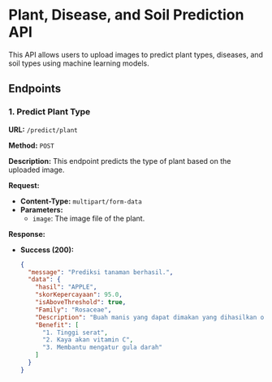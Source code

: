 # Plant, Disease, and Soil Prediction API

This API allows users to upload images to predict plant types, diseases, and soil types using machine learning models.

## Endpoints

### 1. Predict Plant Type

**URL:** `/predict/plant`

**Method:** `POST`

**Description:** This endpoint predicts the type of plant based on the uploaded image.

**Request:**

- **Content-Type:** `multipart/form-data`
- **Parameters:**
  - `image`: The image file of the plant.

**Response:**

- **Success (200):**

  ```json
  {
    "message": "Prediksi tanaman berhasil.",
    "data": {
      "hasil": "APPLE",
      "skorKepercayaan": 95.0,
      "isAboveThreshold": true,
      "Family": "Rosaceae",
      "Description": "Buah manis yang dapat dimakan yang dihasilkan oleh pohon apel.",
      "Benefit": [
        "1. Tinggi serat",
        "2. Kaya akan vitamin C",
        "3. Membantu mengatur gula darah"
      ]
    }
  }

